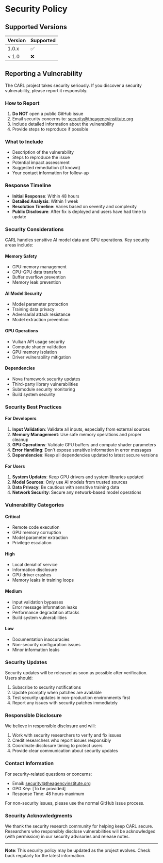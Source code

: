 # Security Policy

## Supported Versions

| Version | Supported          |
| ------- | ------------------ |
| 1.0.x   | :white_check_mark: |
| < 1.0   | :x:                |

## Reporting a Vulnerability

The CARL project takes security seriously. If you discover a security vulnerability, please report it responsibly.

### How to Report

1. **Do NOT** open a public GitHub issue
2. Email security concerns to: security@theagencyinstitute.org
3. Include detailed information about the vulnerability
4. Provide steps to reproduce if possible

### What to Include

- Description of the vulnerability
- Steps to reproduce the issue
- Potential impact assessment
- Suggested remediation (if known)
- Your contact information for follow-up

### Response Timeline

- **Initial Response**: Within 48 hours
- **Detailed Analysis**: Within 1 week
- **Resolution Timeline**: Varies based on severity and complexity
- **Public Disclosure**: After fix is deployed and users have had time to update

### Security Considerations

CARL handles sensitive AI model data and GPU operations. Key security areas include:

#### Memory Safety
- GPU memory management
- CPU-GPU data transfers
- Buffer overflow prevention
- Memory leak prevention

#### AI Model Security
- Model parameter protection
- Training data privacy
- Adversarial attack resistance
- Model extraction prevention

#### GPU Operations
- Vulkan API usage security
- Compute shader validation
- GPU memory isolation
- Driver vulnerability mitigation

#### Dependencies
- Nova framework security updates
- Third-party library vulnerabilities
- Submodule security monitoring
- Build system security

### Security Best Practices

#### For Developers
1. **Input Validation**: Validate all inputs, especially from external sources
2. **Memory Management**: Use safe memory operations and proper cleanup
3. **GPU Operations**: Validate GPU buffers and compute shader parameters
4. **Error Handling**: Don't expose sensitive information in error messages
5. **Dependencies**: Keep all dependencies updated to latest secure versions

#### For Users
1. **System Updates**: Keep GPU drivers and system libraries updated
2. **Model Sources**: Only use AI models from trusted sources
3. **Data Privacy**: Be cautious with sensitive training data
4. **Network Security**: Secure any network-based model operations

### Vulnerability Categories

#### Critical
- Remote code execution
- GPU memory corruption
- Model parameter extraction
- Privilege escalation

#### High
- Local denial of service
- Information disclosure
- GPU driver crashes
- Memory leaks in training loops

#### Medium
- Input validation bypasses
- Error message information leaks
- Performance degradation attacks
- Build system vulnerabilities

#### Low
- Documentation inaccuracies
- Non-security configuration issues
- Minor information leaks

### Security Updates

Security updates will be released as soon as possible after verification. Users should:

1. Subscribe to security notifications
2. Update promptly when patches are available
3. Test security updates in non-production environments first
4. Report any issues with security patches immediately

### Responsible Disclosure

We believe in responsible disclosure and will:

1. Work with security researchers to verify and fix issues
2. Credit researchers who report issues responsibly
3. Coordinate disclosure timing to protect users
4. Provide clear communication about security updates

### Contact Information

For security-related questions or concerns:
- Email: security@theagencyinstitute.org  
- GPG Key: [To be provided]
- Response Time: 48 hours maximum

For non-security issues, please use the normal GitHub issue process.

### Security Acknowledgments

We thank the security research community for helping keep CARL secure. Researchers who responsibly disclose vulnerabilities will be acknowledged (with permission) in our security advisories and release notes.

---

**Note**: This security policy may be updated as the project evolves. Check back regularly for the latest information.